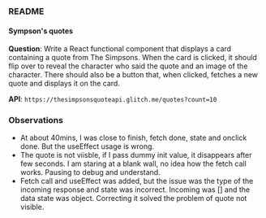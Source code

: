 ### README

#### Sympson's quotes

**Question**: Write a React functional component that displays a card containing a quote from The Simpsons. When the card is clicked, it should flip over to reveal the character who said the quote and an image of the character. There should also be a button that, when clicked, fetches a new quote and displays it on the card.

**API**: ```https://thesimpsonsquoteapi.glitch.me/quotes?count=10``` 


### Observations
- At about 40mins, I was close to finish, fetch done, state and onclick done. But the useEffect usage is wrong.
- The quote is not viisble, if I pass dummy init value, it disappears after few seconds. I am staring at a blank wall, no idea how the fetch call works. Pausing to debug and understand.
- Fetch call and useEffect was added, but the issue was the type of the incoming response and state was incorrect. Incoming was [] and the data state was object. Correcting it solved the problem of quote not visible.
